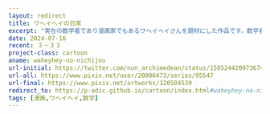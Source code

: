 ```yaml
---
layout: redirect
title: ワヘイヘイの日常
excerpt: "実在の数学者であり漫画家でもあるワヘイヘイさんを題材にした作品です。数学者の日常を描きました。"
date: 2024-07-16
recent: ３－３３
project-class: cartoon
aname: waheyhey-no-nichijou
url-initial: https://twitter.com/non_archimedean/status/1585244209736740866
url-all: https://www.pixiv.net/user/20006473/series/95547
url-final: https://www.pixiv.net/artworks/120584539
redirect_to: https://p-adic.github.io/cartoon/index.html#waheyhey-no-nichijou
tags: [漫画,ワヘイヘイ,数学]
---
```

